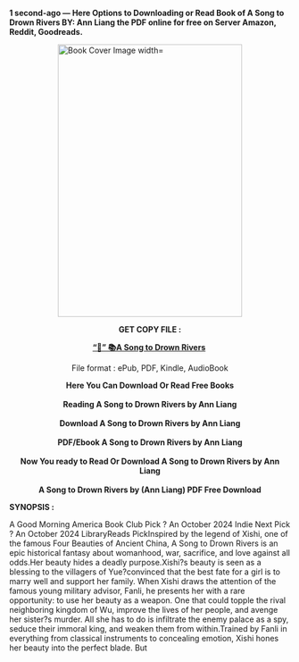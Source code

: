 <p><strong>1 second-ago &mdash; Here Options to Downloading or Read Book of A Song to Drown Rivers BY: Ann Liang the PDF online for free on Server Amazon, Reddit, Goodreads.</strong></p><p><a href="https://yuzong16a.web.app/apply/203578730-a-song-to-drown-rivers"><img style="display: block; margin-left: auto; margin-right: auto;" src="https://i.gr-assets.com/images/S/compressed.photo.goodreads.com/books/1727713627l/203578730.jpg" alt="Book Cover Image width=" width="330" height="488" /></a></p><p style="text-align: center;"><strong>GET COPY FILE :</strong></p><p style="text-align: center;"><strong><a href="https://yuzong16a.web.app/apply/203578730-a-song-to-drown-rivers" target="_blank" rel="noopener">“📢” 📚A Song to Drown Rivers</a>&nbsp;</strong></p><p style="text-align: center;">File format : ePub, PDF, Kindle, AudioBook</p><div style="text-align: center;"><strong>Here You Can Download Or Read Free Books</strong></div><div style="text-align: center;">&nbsp;</div><div style="text-align: center;"><strong>Reading A Song to Drown Rivers by Ann Liang</strong></div><div style="text-align: center;">&nbsp;</div><div style="text-align: center;"><strong>Download A Song to Drown Rivers by Ann Liang</strong></div><div style="text-align: center;">&nbsp;</div><div style="text-align: center;"><strong>PDF/Ebook A Song to Drown Rivers by Ann Liang</strong></div><div style="text-align: center;">&nbsp;</div><div style="text-align: center;"><strong>Now You ready to Read Or Download A Song to Drown Rivers by Ann Liang</strong></div><div style="text-align: center;">&nbsp;</div><div style="text-align: center;"><strong>A Song to Drown Rivers by (Ann Liang) PDF Free Download</strong></div><p><strong>SYNOPSIS :</strong></p><p>A Good Morning America Book Club Pick ? An October 2024 Indie Next Pick ? An October 2024 LibraryReads PickInspired by the legend of Xishi, one of the famous Four Beauties of Ancient China, A Song to Drown Rivers is an epic historical fantasy about womanhood, war, sacrifice, and love against all odds.Her beauty hides a deadly purpose.Xishi?s beauty is seen as a blessing to the villagers of Yue?convinced that the best fate for a girl is to marry well and support her family. When Xishi draws the attention of the famous young military advisor, Fanli, he presents her with a rare opportunity: to use her beauty as a weapon. One that could topple the rival neighboring kingdom of Wu, improve the lives of her people, and avenge her sister?s murder. All she has to do is infiltrate the enemy palace as a spy, seduce their immoral king, and weaken them from within.Trained by Fanli in everything from classical instruments to concealing emotion, Xishi hones her beauty into the perfect blade. But </p>
